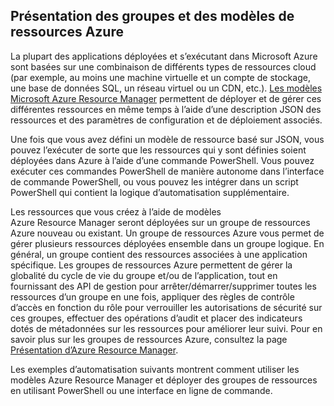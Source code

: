 ## Présentation des groupes et des modèles de ressources Azure

La plupart des applications déployées et s’exécutant dans Microsoft Azure sont basées sur une combinaison de différents types de ressources cloud (par exemple, au moins une machine virtuelle et un compte de stockage, une base de données SQL, un réseau virtuel ou un CDN, etc.). [Les modèles Microsoft Azure Resource Manager](../resource-group-authoring-templates.md) permettent de déployer et de gérer ces différentes ressources en même temps à l’aide d’une description JSON des ressources et des paramètres de configuration et de déploiement associés.

Une fois que vous avez défini un modèle de ressource basé sur JSON, vous pouvez l’exécuter de sorte que les ressources qui y sont définies soient déployées dans Azure à l’aide d’une commande PowerShell. Vous pouvez exécuter ces commandes PowerShell de manière autonome dans l’interface de commande PowerShell, ou vous pouvez les intégrer dans un script PowerShell qui contient la logique d’automatisation supplémentaire.

Les ressources que vous créez à l’aide de modèles Azure Resource Manager seront déployées sur un groupe de ressources Azure nouveau ou existant. Un groupe de ressources Azure vous permet de gérer plusieurs ressources déployées ensemble dans un groupe logique. En général, un groupe contient des ressources associées à une application spécifique. Les groupes de ressources Azure permettent de gérer la globalité du cycle de vie du groupe et/ou de l’application, tout en fournissant des API de gestion pour arrêter/démarrer/supprimer toutes les ressources d’un groupe en une fois, appliquer des règles de contrôle d’accès en fonction du rôle pour verrouiller les autorisations de sécurité sur ces groupes, effectuer des opérations d’audit et placer des indicateurs dotés de métadonnées sur les ressources pour améliorer leur suivi. Pour en savoir plus sur les groupes de ressources Azure, consultez la page [Présentation d’Azure Resource Manager](https://azure.microsoft.com/documentation/articles/resource-group-overview/).

Les exemples d’automatisation suivants montrent comment utiliser les modèles Azure Resource Manager et déployer des groupes de ressources en utilisant PowerShell ou une interface en ligne de commande.

<!---HONumber=Oct15_HO3-->
